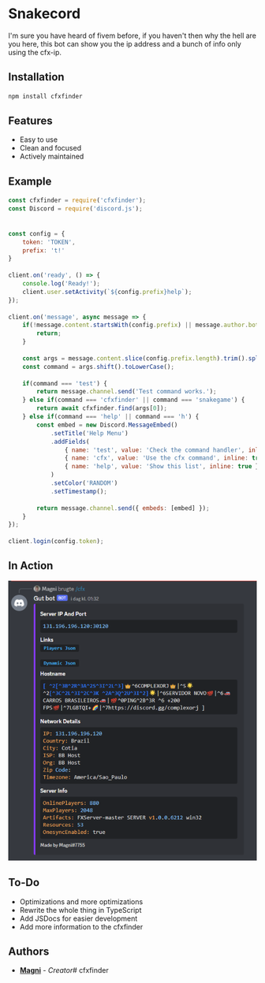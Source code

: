 # Snakecord

I'm sure you have heard of fivem before, if you haven't then why the hell are you here, this bot can show you the ip address and a bunch of info only using the cfx-ip.

## Installation

```bash
npm install cfxfinder
```

## Features
- Easy to use
- Clean and focused
- Actively maintained

## Example
```js
const cfxfinder = require('cfxfinder');
const Discord = require('discord.js');


const config = {
    token: 'TOKEN',
    prefix: 't!'
}

client.on('ready', () => {
    console.log('Ready!');
    client.user.setActivity(`${config.prefix}help`);
});

client.on('message', async message => {
    if(!message.content.startsWith(config.prefix) || message.author.bot) {
        return;
    }

    const args = message.content.slice(config.prefix.length).trim().split(/ +/);
    const command = args.shift().toLowerCase();

    if(command === 'test') {
        return message.channel.send('Test command works.');
    } else if(command === 'cfxfinder' || command === 'snakegame') {
        return await cfxfinder.find(args[0]);
    } else if(command === 'help' || command === 'h') {
        const embed = new Discord.MessageEmbed()
            .setTitle('Help Menu')
            .addFields(
                { name: 'test', value: 'Check the command handler', inline: true },
                { name: 'cfx', value: 'Use the cfx command', inline: true },
                { name: 'help', value: 'Show this list', inline: true }
            )
            .setColor('RANDOM')
            .setTimestamp();

        return message.channel.send({ embeds: [embed] });
    }
});

client.login(config.token);
```

## In Action
![1](/images/1.PNG)

## To-Do
- Optimizations and more optimizations
- Rewrite the whole thing in TypeScript
- Add JSDocs for easier development
- Add more information to the cfxfinder

## Authors
* **[Magni](https://github.com/lolmynamefg)** - *Creator*# cfxfinder 

